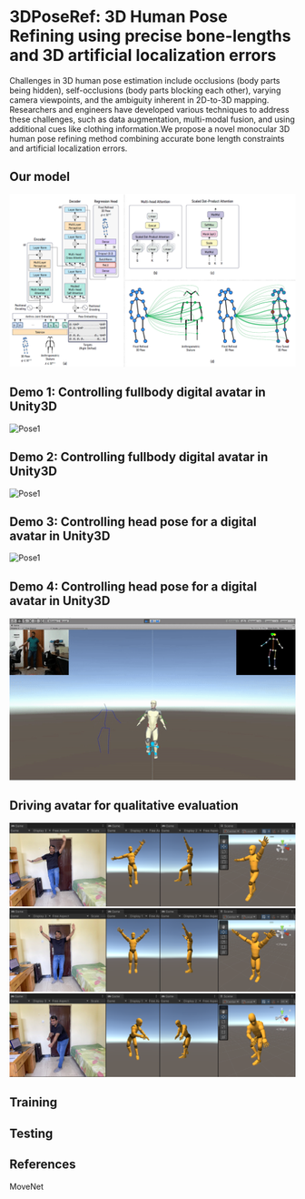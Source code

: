 # 3DPoseRef: 3D Human Pose Refining using precise bone-lengths and 3D artificial localization errors

Challenges in 3D human pose estimation include occlusions (body parts being hidden), self-occlusions (body parts blocking each other), varying camera viewpoints, and the ambiguity inherent in 2D-to-3D mapping. Researchers and engineers have developed various techniques to address these challenges, such as data augmentation, multi-modal fusion, and using additional cues like clothing information.We propose a novel monocular 3D human pose refining method combining accurate bone length constraints and artificial localization errors.

## Our model
![Model](resources/images/model.png)

## Demo 1: Controlling fullbody digital avatar in Unity3D
![Pose1](resources/images/pose1.gif)


## Demo 2: Controlling fullbody digital avatar in Unity3D
![Pose1](resources/images/pose2.gif)

## Demo 3: Controlling head pose for a digital avatar in Unity3D
![Pose1](resources/images/headpose.gif)

## Demo 4: Controlling head pose for a digital avatar in Unity3D
![Pose1](resources/images/headpose2.gif)

## Driving avatar for qualitative evaluation
![Snapshot from unity VR application](resources/images/1.png)
![Snapshot from unity VR application](resources/images/2.png)
![Snapshot from unity VR application](resources/images/3.png)

## Training

## Testing

## References
MoveNet


